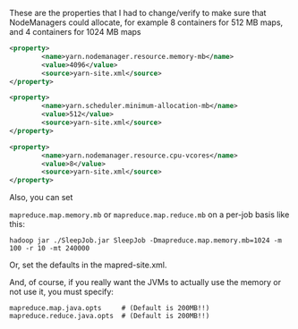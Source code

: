 These are the properties that I had to change/verify to make sure
that NodeManagers could allocate, for example 8 containers for
512 MB maps, and 4 containers for 1024 MB maps

```xml
<property>
        <name>yarn.nodemanager.resource.memory-mb</name>
        <value>4096</value>
        <source>yarn-site.xml</source>
</property>

<property>
        <name>yarn.scheduler.minimum-allocation-mb</name>
        <value>512</value>
        <source>yarn-site.xml</source>
</property>

<property>
        <name>yarn.nodemanager.resource.cpu-vcores</name>
        <value>8</value>
        <source>yarn-site.xml</source>
</property>
```

Also, you can set

  ``mapreduce.map.memory.mb`` or ``mapreduce.map.reduce.mb`` on a per-job basis like this:
  
    hadoop jar ./SleepJob.jar SleepJob -Dmapreduce.map.memory.mb=1024 -m 100 -r 10 -mt 240000

Or, set the defaults in the mapred-site.xml.

And, of course, if you really want the JVMs to actually use the memory or not
use it, you must specify:

    mapreduce.map.java.opts     # (Default is 200MB!!)
    mapreduce.reduce.java.opts  # (Default is 200MB!!)
